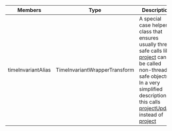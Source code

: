Members | Type | Description
--- | --- | ---
<a class="table-anchor" id="timeinvariantalias"></a> timeInvariantAlias | TimeInvariantWrapperTransform | A special case helper class that ensures usually thread safe calls like [project](../transform/functions.md#project-1) can be called non-thread safe objects. In a very simplified description, this calls [projectUpdate](functions.md#projectupdate-1) instead of [project](functions.md#project-1)
